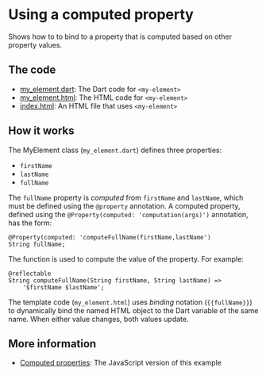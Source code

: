 
# Using a computed property

Shows how to to bind to a property that is computed based on other
property values.

## The code

* [my_element.dart](https://github.com/dart-lang/polymer-dart-snippets/blob/master/web/basics/using_a_computed_property/my_element.dart): 
  The Dart code for `<my-element>`
* [my_element.html](https://github.com/dart-lang/polymer-dart-snippets/blob/master/web/basics/using_a_computed_property/my_element.html): 
  The HTML code for `<my-element>`
* [index.html](https://github.com/dart-lang/polymer-dart-snippets/blob/computed-property-readme/web/basics/using_a_computed_property/index.html):
  An HTML file that uses `<my-element>`

## How it works

The MyElement class (`my_element.dart`) defines three properties:

* `firstName`
* `lastName`
* `fullName`

The `fullName` property is _computed_ from `firstName` and `lastName`,
which must be defined using the `@property` annotation. A computed property,
defined using the `@Property(computed: 'computation(args)')` annotation, has the 
form:

    @Property(computed: 'computeFullName(firstName,lastName')
    String fullName;

The function is used to compute the value of the property. For example:

    @reflectable
    String computeFullName(String firstName, String lastName) =>
        '$firstName $lastName';

The template code (`my_element.html`) uses _binding_ notation
(`{{fullName}}`) to dynamically bind the named HTML object to the Dart
variable of the same name.  When either value changes, both values update.

## More information

* [Computed properties](https://github.com/dart-lang/polymer-dart/wiki/properties#computed-properties):
  The JavaScript version of this example

